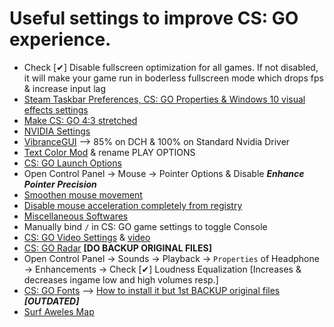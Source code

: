 # Useful settings to improve CS: GO experience.

* Check [✔] Disable fullscreen optimization for all games. If not disabled, it will make your game run in boderless fullscreen mode which drops fps & increase input lag
* [Steam Taskbar Preferences, CS: GO Properties & Windows 10 visual effects settings](https://imgur.com/a/uARPeaA)
* [Make CS: GO 4:3 stretched](https://youtu.be/WtQTdujoeuI)
* [NVIDIA Settings](https://youtu.be/GR_OpkOPxxc)
* [VibranceGUI](https://vibrancegui.com/) --> 85% on DCH & 100% on Standard Nvidia Driver
* [Text Color Mod](https://bananagaming.tv/textcolormod.php) & rename PLAY OPTIONS
* [CS: GO Launch Options](https://github.com/9klips/CS-GO-Configs/blob/master/README.md#csgo-launch-options--)
* Open Control Panel -> Mouse -> Pointer Options & Disable ***Enhance Pointer Precision***
* [Smoothen mouse movement](https://www.youtube.com/watch?v=77VR37F5cf0)
* [Disable mouse acceleration completely from registry](https://www.youtube.com/watch?v=YZBuNfQGuE4)
* [Miscellaneous Softwares](https://drive.google.com/open?id=1ku46gLwVWcAz95wkEHg2mAbn2ormmNqv)
* Manually bind `/` in CS: GO game settings to toggle Console
* [CS: GO Video Settings](https://steamcommunity.com/sharedfiles/filedetails/?id=1247061744) & [video](cfg/video.txt)
* [CS: GO Radar](http://simpleradar.com/) **[DO BACKUP ORIGINAL FILES]**
* Open Control Panel -> Sounds -> Playback -> `Properties` of Headphone -> Enhancements -> Check [✔] Loudness Equalization [Increases & decreases ingame low and high volumes resp.]
* [CS: GO Fonts](https://fonts.spddl.de/) --> [How to install it but 1st BACKUP original files](https://www.youtube.com/watch?v=KlkA4l0r6Po) ***[OUTDATED]***
* [Surf Aweles Map](https://drive.google.com/drive/folders/1x228KZ6xV_V_oyz910QrHD_LR2NmyVK0)
